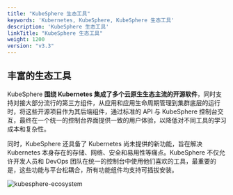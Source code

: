 ```yaml
---
title: "KubeSphere 生态工具"
keywords: 'Kubernetes, KubeSphere, KubeSphere 生态工具'
description: 'KubeSphere 生态工具'
linkTitle: "KubeSphere 生态工具"
weight: 1200
version: "v3.3"
---
```


## 丰富的生态工具

KubeSphere **围绕 Kubernetes 集成了多个云原生生态主流的开源软件**，同时支持对接大部分流行的第三方组件，从应用和应用生命周期管理到集群底层的运行时，将这些开源项目作为其后端组件，通过标准的 API 与 KubeSphere 控制台交互，最终在一个统一的控制台界面提供一致的用户体验，以降低对不同工具的学习成本和复杂性。

同时，KubeSphere 还具备了 Kubernetes 尚未提供的新功能，旨在解决 Kubernetes 本身存在的存储、网络、安全和易用性等痛点。KubeSphere 不仅允许开发人员和 DevOps 团队在统一的控制台中使用他们喜欢的工具，最重要的是，这些功能与平台松耦合，所有功能组件均支持可插拔安装。

![kubesphere-ecosystem](/images/docs/v3.x/zh-cn/introduction/kubesphere-ecosystem/kubesphere-ecosystem.png)